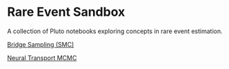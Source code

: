 # Rare Event Sandbox

A collection of Pluto notebooks exploring concepts in rare event estimation.

[Bridge Sampling (SMC)](https://htmlview.glitch.me/?https://github.com/hdelecki/RareEventSandbox/blob/main/notebooks/bridge_sampling.html)

[Neural Transport MCMC](https://htmlview.glitch.me/?https://github.com/hdelecki/RareEventSandbox/blob/main/notebooks/neural_transport_mcmc.html)